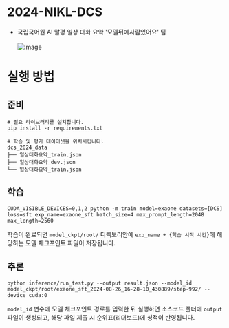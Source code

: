 # 2024-NIKL-DCS
- 국립국어원 AI 말평 일상 대화 요약 '모델뒤에사람있어요' 팀 <br><br>
![image](https://github.com/user-attachments/assets/e8b65f98-bd8a-4bcf-81d9-549e19cee408)

# 실행 방법
## 준비
```
# 필요 라이브러리를 설치합니다.
pip install -r requirements.txt
```
```
# 학습 및 평가 데이터셋을 위치시킵니다.
dcs_2024_data
├── 일상대화요약_train.json
├── 일상대화요약_dev.json
└── 일상대화요약_train.json
```
## 학습
```
CUDA_VISIBLE_DEVICES=0,1,2 python -m train model=exaone datasets=[DCS] loss=sft exp_name=exaone_sft batch_size=4 max_prompt_length=2048 max_length=2560
```
학습이 완료되면 `model_ckpt/root/` 디렉토리안에 `exp_name + {학습 시작 시간}`에 해당하는 모델 체크포인트 파일이 저장됩니다.
## 추론
```
python inference/run_test.py --output result.json --model_id model_ckpt/root/exaone_sft_2024-08-26_16-28-10_430889/step-992/ --device cuda:0
```
`model_id` 변수에 모델 체크포인트 경로를 입력한 뒤 실행하면 소스코드 폴더에 `output` 파일이 생성되고, 해당 파일 제출 시 순위표(리더보드)에 성적이 반영됩니다.
